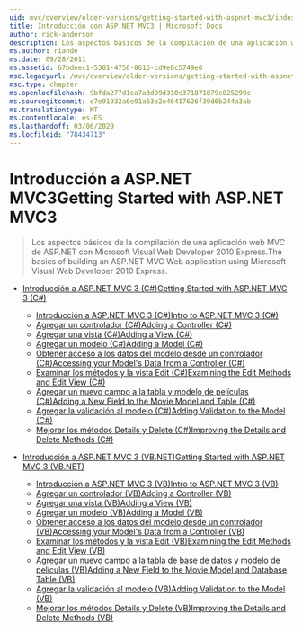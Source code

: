 ```yaml
---
uid: mvc/overview/older-versions/getting-started-with-aspnet-mvc3/index
title: Introducción con ASP.NET MVC3 | Microsoft Docs
author: rick-anderson
description: Los aspectos básicos de la compilación de una aplicación web MVC de ASP.NET con Microsoft Visual Web Developer 2010 Express.
ms.author: riande
ms.date: 09/28/2011
ms.assetid: 67bdeec1-5301-4756-8615-cd9e8c5749e0
msc.legacyurl: /mvc/overview/older-versions/getting-started-with-aspnet-mvc3
msc.type: chapter
ms.openlocfilehash: 9bfda277d1ea7a3d99d310c371871879c825299c
ms.sourcegitcommit: e7e91932a6e91a63e2e46417626f39d6b244a3ab
ms.translationtype: MT
ms.contentlocale: es-ES
ms.lasthandoff: 03/06/2020
ms.locfileid: "78434713"
---
```

# <a name="getting-started-with-aspnet-mvc3"></a><span data-ttu-id="3afb8-103">Introducción a ASP.NET MVC3</span><span class="sxs-lookup"><span data-stu-id="3afb8-103">Getting Started with ASP.NET MVC3</span></span>

> <span data-ttu-id="3afb8-104">Los aspectos básicos de la compilación de una aplicación web MVC de ASP.NET con Microsoft Visual Web Developer 2010 Express.</span><span class="sxs-lookup"><span data-stu-id="3afb8-104">The basics of building an ASP.NET MVC Web application using Microsoft Visual Web Developer 2010 Express.</span></span>

- [<span data-ttu-id="3afb8-105">Introducción a ASP.NET MVC 3 (C#)</span><span class="sxs-lookup"><span data-stu-id="3afb8-105">Getting Started with ASP.NET MVC 3 (C#)</span></span>](cs/index.md)

    - [<span data-ttu-id="3afb8-106">Introducción a ASP.NET MVC 3 (C#)</span><span class="sxs-lookup"><span data-stu-id="3afb8-106">Intro to ASP.NET MVC 3 (C#)</span></span>](cs/intro-to-aspnet-mvc-3.md)
    - [<span data-ttu-id="3afb8-107">Agregar un controlador (C#)</span><span class="sxs-lookup"><span data-stu-id="3afb8-107">Adding a Controller (C#)</span></span>](cs/adding-a-controller.md)
    - [<span data-ttu-id="3afb8-108">Agregar una vista (C#)</span><span class="sxs-lookup"><span data-stu-id="3afb8-108">Adding a View (C#)</span></span>](cs/adding-a-view.md)
    - [<span data-ttu-id="3afb8-109">Agregar un modelo (C#)</span><span class="sxs-lookup"><span data-stu-id="3afb8-109">Adding a Model (C#)</span></span>](cs/adding-a-model.md)
    - [<span data-ttu-id="3afb8-110">Obtener acceso a los datos del modelo desde un controlador (C#)</span><span class="sxs-lookup"><span data-stu-id="3afb8-110">Accessing your Model's Data from a Controller (C#)</span></span>](cs/accessing-your-models-data-from-a-controller.md)
    - [<span data-ttu-id="3afb8-111">Examinar los métodos y la vista Edit (C#)</span><span class="sxs-lookup"><span data-stu-id="3afb8-111">Examining the Edit Methods and Edit View (C#)</span></span>](cs/examining-the-edit-methods-and-edit-view.md)
    - [<span data-ttu-id="3afb8-112">Agregar un nuevo campo a la tabla y modelo de películas (C#)</span><span class="sxs-lookup"><span data-stu-id="3afb8-112">Adding a New Field to the Movie Model and Table (C#)</span></span>](cs/adding-a-new-field.md)
    - [<span data-ttu-id="3afb8-113">Agregar la validación al modelo (C#)</span><span class="sxs-lookup"><span data-stu-id="3afb8-113">Adding Validation to the Model (C#)</span></span>](cs/adding-validation-to-the-model.md)
    - [<span data-ttu-id="3afb8-114">Mejorar los métodos Details y Delete (C#)</span><span class="sxs-lookup"><span data-stu-id="3afb8-114">Improving the Details and Delete Methods (C#)</span></span>](cs/improving-the-details-and-delete-methods.md)
- [<span data-ttu-id="3afb8-115">Introducción a ASP.NET MVC 3 (VB.NET)</span><span class="sxs-lookup"><span data-stu-id="3afb8-115">Getting Started with ASP.NET MVC 3 (VB.NET)</span></span>](vb/index.md)

    - [<span data-ttu-id="3afb8-116">Introducción a ASP.NET MVC 3 (VB)</span><span class="sxs-lookup"><span data-stu-id="3afb8-116">Intro to ASP.NET MVC 3 (VB)</span></span>](vb/intro-to-aspnet-mvc-3.md)
    - [<span data-ttu-id="3afb8-117">Agregar un controlador (VB)</span><span class="sxs-lookup"><span data-stu-id="3afb8-117">Adding a Controller (VB)</span></span>](vb/adding-a-controller.md)
    - [<span data-ttu-id="3afb8-118">Agregar una vista (VB)</span><span class="sxs-lookup"><span data-stu-id="3afb8-118">Adding a View (VB)</span></span>](vb/adding-a-view.md)
    - [<span data-ttu-id="3afb8-119">Agregar un modelo (VB)</span><span class="sxs-lookup"><span data-stu-id="3afb8-119">Adding a Model (VB)</span></span>](vb/adding-a-model.md)
    - [<span data-ttu-id="3afb8-120">Obtener acceso a los datos del modelo desde un controlador (VB)</span><span class="sxs-lookup"><span data-stu-id="3afb8-120">Accessing your Model's Data from a Controller (VB)</span></span>](vb/accessing-your-models-data-from-a-controller.md)
    - [<span data-ttu-id="3afb8-121">Examinar los métodos y la vista Edit (VB)</span><span class="sxs-lookup"><span data-stu-id="3afb8-121">Examining the Edit Methods and Edit View (VB)</span></span>](vb/examining-the-edit-methods-and-edit-view.md)
    - [<span data-ttu-id="3afb8-122">Agregar un nuevo campo a la tabla de base de datos y modelo de películas (VB)</span><span class="sxs-lookup"><span data-stu-id="3afb8-122">Adding a New Field to the Movie Model and Database Table (VB)</span></span>](vb/adding-a-new-field.md)
    - [<span data-ttu-id="3afb8-123">Agregar la validación al modelo (VB)</span><span class="sxs-lookup"><span data-stu-id="3afb8-123">Adding Validation to the Model (VB)</span></span>](vb/adding-validation-to-the-model.md)
    - [<span data-ttu-id="3afb8-124">Mejorar los métodos Details y Delete (VB)</span><span class="sxs-lookup"><span data-stu-id="3afb8-124">Improving the Details and Delete Methods (VB)</span></span>](vb/improving-the-details-and-delete-methods.md)
